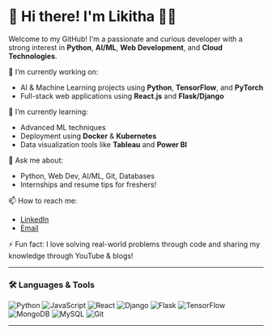 # 👋 Hi there! I'm Likitha 👩‍💻

Welcome to my GitHub! I'm a passionate and curious developer with a strong interest in **Python**, **AI/ML**, **Web Development**, and **Cloud Technologies**.

🔭 I’m currently working on:
- AI & Machine Learning projects using **Python**, **TensorFlow**, and **PyTorch**
- Full-stack web applications using **React.js** and **Flask/Django**

🌱 I’m currently learning:
- Advanced ML techniques
- Deployment using **Docker** & **Kubernetes**
- Data visualization tools like **Tableau** and **Power BI**

💬 Ask me about:
- Python, Web Dev, AI/ML, Git, Databases
- Internships and resume tips for freshers!

📫 How to reach me:
- [LinkedIn]([https://www.linkedin.com/in/your-link/](https://www.linkedin.com/in/likithan19/))  
- [Email](mailto:likithanarayan07@gmail.com)

⚡ Fun fact:
I love solving real-world problems through code and sharing my knowledge through YouTube & blogs!

---

### 🛠️ Languages & Tools

![Python](https://img.shields.io/badge/Python-blue?logo=python&logoColor=white)
![JavaScript](https://img.shields.io/badge/JavaScript-yellow?logo=javascript&logoColor=black)
![React](https://img.shields.io/badge/React-20232A?logo=react)
![Django](https://img.shields.io/badge/Django-092E20?logo=django)
![Flask](https://img.shields.io/badge/Flask-white?logo=flask)
![TensorFlow](https://img.shields.io/badge/TensorFlow-orange?logo=tensorflow)
![MongoDB](https://img.shields.io/badge/MongoDB-green?logo=mongodb)
![MySQL](https://img.shields.io/badge/MySQL-blue?logo=mysql)
![Git](https://img.shields.io/badge/Git-F05032?logo=git&logoColor=white)

---

<!---
likithaamar/likithaamar is a ✨ special ✨ repository because its `README.md` (this file) appears on your GitHub profile.
You can click the Preview link to take a look at your changes.
--->
